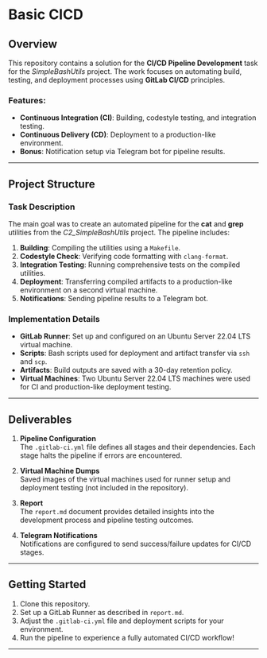 # Basic CICD

## Overview

This repository contains a solution for the **CI/CD Pipeline Development** task for the *SimpleBashUtils* project. The work focuses on automating build, testing, and deployment processes using **GitLab CI/CD** principles.

### Features:
- **Continuous Integration (CI)**: Building, codestyle testing, and integration testing.
- **Continuous Delivery (CD)**: Deployment to a production-like environment.
- **Bonus**: Notification setup via Telegram bot for pipeline results.

---

## Project Structure

### Task Description

The main goal was to create an automated pipeline for the **cat** and **grep** utilities from the *C2_SimpleBashUtils* project. The pipeline includes:

1. **Building**: Compiling the utilities using a `Makefile`.
2. **Codestyle Check**: Verifying code formatting with `clang-format`.
3. **Integration Testing**: Running comprehensive tests on the compiled utilities.
4. **Deployment**: Transferring compiled artifacts to a production-like environment on a second virtual machine.
5. **Notifications**: Sending pipeline results to a Telegram bot.

### Implementation Details

- **GitLab Runner**: Set up and configured on an Ubuntu Server 22.04 LTS virtual machine.
- **Scripts**: Bash scripts used for deployment and artifact transfer via `ssh` and `scp`.
- **Artifacts**: Build outputs are saved with a 30-day retention policy.
- **Virtual Machines**: Two Ubuntu Server 22.04 LTS machines were used for CI and production-like deployment testing.

---

## Deliverables

1. **Pipeline Configuration**  
   The `.gitlab-ci.yml` file defines all stages and their dependencies. Each stage halts the pipeline if errors are encountered.

2. **Virtual Machine Dumps**  
   Saved images of the virtual machines used for runner setup and deployment testing (not included in the repository).

3. **Report**  
   The `report.md` document provides detailed insights into the development process and pipeline testing outcomes.

4. **Telegram Notifications**  
   Notifications are configured to send success/failure updates for CI/CD stages.

---

## Getting Started

1. Clone this repository.  
2. Set up a GitLab Runner as described in `report.md`.  
3. Adjust the `.gitlab-ci.yml` file and deployment scripts for your environment.  
4. Run the pipeline to experience a fully automated CI/CD workflow!

---
